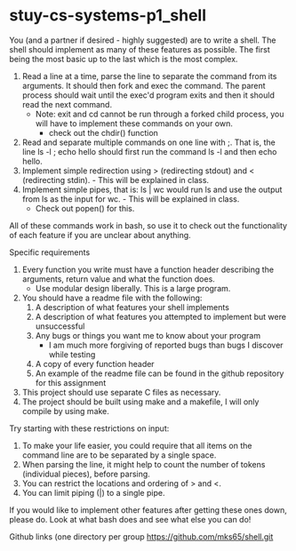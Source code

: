 # stuy-cs-systems-p1_shell

You (and a partner if desired - highly suggested) are to write a shell. The shell should implement as many of these features as possible. The first being the most basic up to the last which is the most complex.

1. Read a line at a time, parse the line to separate the command from its arguments. It should then fork and exec the command. The parent process should wait until the exec'd program exits and then it should read the next command.
    - Note: exit and cd cannot be run through a forked child process, you will have to implement these commands on your own.
      - check out the chdir() function
2. Read and separate multiple commands on one line with ;. That is, the line ls -l ; echo hello should first run the command ls -l and then echo hello.
3. Implement simple redirection using > (redirecting stdout) and < (redirecting stdin). - This will be explained in class.
4. Implement simple pipes, that is: ls | wc would run ls and use the output from ls as the input for wc. - This will be explained in class.
    - Check out popen() for this.

All of these commands work in bash, so use it to check out the functionality of each feature if you are unclear about anything.

Specific requirements

1. Every function you write must have a function header describing the arguments, return value and what the function does.
    - Use modular design liberally. This is a large program.
2. You should have a readme file with the following:
    1. A description of what features your shell implements
    2. A description of what features you attempted to implement but were unsuccessful
    3. Any bugs or things you want me to know about your program
        - I am much more forgiving of reported bugs than bugs I discover while testing
    4. A copy of every function header
    5. An example of the readme file can be found in the github repository for this assignment
4. This project should use separate C files as necessary.
5. The project should be built using make and a makefile, I will only compile by using make.

Try starting with these restrictions on input:

1. To make your life easier, you could require that all items on the command line are to be separated by a single space.
2. When parsing the line, it might help to count the number of tokens (individual pieces), before parsing.
3. You can restrict the locations and ordering of > and <.
4. You can limit piping (|) to a single pipe.

If you would like to implement other features after getting these ones down, please do. Look at what bash does and see what else you can do!

Github links (one directory per group
https://github.com/mks65/shell.git
